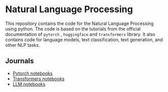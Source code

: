 # Natural Language Processing

This repository contains the code for the Natural Language Processing using python. The code is based on the tutorials from the official documentation of `pytorch` , `huggingface` and `transformers` library. It also contains code for language models, text classification, text generation, and other NLP tasks.

## Journals

- [Pytorch notebooks](./torch-notebooks/README.md)
- [Transformers notebooks](./transformer-notebooks/README.md)
- [LLM notebooks](./llm-notebooks/README.md)

